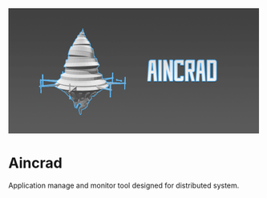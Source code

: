<img src="https://raw.githubusercontent.com/rijn/Aincrad/master/logo.gif" width="500px" height="250px">

# Aincrad
Application manage and monitor tool designed for distributed system.
